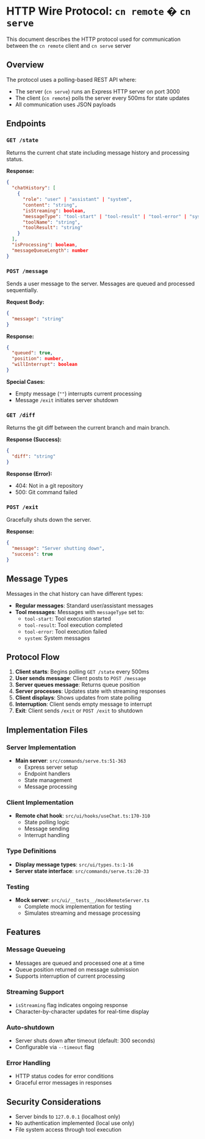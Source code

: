 # HTTP Wire Protocol: `cn remote` � `cn serve`

This document describes the HTTP protocol used for communication between the `cn remote` client and `cn serve` server

## Overview

The protocol uses a polling-based REST API where:

- The server (`cn serve`) runs an Express HTTP server on port 3000
- The client (`cn remote`) polls the server every 500ms for state updates
- All communication uses JSON payloads

## Endpoints

### `GET /state`

Returns the current chat state including message history and processing status.

**Response:**

```json
{
  "chatHistory": [
    {
      "role": "user" | "assistant" | "system",
      "content": "string",
      "isStreaming": boolean,
      "messageType": "tool-start" | "tool-result" | "tool-error" | "system",
      "toolName": "string",
      "toolResult": "string"
    }
  ],
  "isProcessing": boolean,
  "messageQueueLength": number
}
```

### `POST /message`

Sends a user message to the server. Messages are queued and processed sequentially.

**Request Body:**

```json
{
  "message": "string"
}
```

**Response:**

```json
{
  "queued": true,
  "position": number,
  "willInterrupt": boolean
}
```

**Special Cases:**

- Empty message (`""`) interrupts current processing
- Message `/exit` initiates server shutdown

### `GET /diff`

Returns the git diff between the current branch and main branch.

**Response (Success):**

```json
{
  "diff": "string"
}
```

**Response (Error):**

- 404: Not in a git repository
- 500: Git command failed

### `POST /exit`

Gracefully shuts down the server.

**Response:**

```json
{
  "message": "Server shutting down",
  "success": true
}
```

## Message Types

Messages in the chat history can have different types:

- **Regular messages**: Standard user/assistant messages
- **Tool messages**: Messages with `messageType` set to:
  - `tool-start`: Tool execution started
  - `tool-result`: Tool execution completed
  - `tool-error`: Tool execution failed
  - `system`: System messages

## Protocol Flow

1. **Client starts**: Begins polling `GET /state` every 500ms
2. **User sends message**: Client posts to `POST /message`
3. **Server queues message**: Returns queue position
4. **Server processes**: Updates state with streaming responses
5. **Client displays**: Shows updates from state polling
6. **Interruption**: Client sends empty message to interrupt
7. **Exit**: Client sends `/exit` or `POST /exit` to shutdown

## Implementation Files

### Server Implementation

- **Main server**: `src/commands/serve.ts:51-363`
  - Express server setup
  - Endpoint handlers
  - State management
  - Message processing

### Client Implementation

- **Remote chat hook**: `src/ui/hooks/useChat.ts:170-310`
  - State polling logic
  - Message sending
  - Interrupt handling

### Type Definitions

- **Display message types**: `src/ui/types.ts:1-16`
- **Server state interface**: `src/commands/serve.ts:20-33`

### Testing

- **Mock server**: `src/ui/__tests__/mockRemoteServer.ts`
  - Complete mock implementation for testing
  - Simulates streaming and message processing

## Features

### Message Queueing

- Messages are queued and processed one at a time
- Queue position returned on message submission
- Supports interruption of current processing

### Streaming Support

- `isStreaming` flag indicates ongoing response
- Character-by-character updates for real-time display

### Auto-shutdown

- Server shuts down after timeout (default: 300 seconds)
- Configurable via `--timeout` flag

### Error Handling

- HTTP status codes for error conditions
- Graceful error messages in responses

## Security Considerations

- Server binds to `127.0.0.1` (localhost only)
- No authentication implemented (local use only)
- File system access through tool execution

